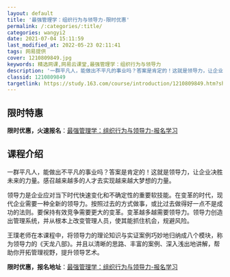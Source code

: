 ```yaml
---
layout: default
title: '最强管理学：组织行为与领导力-限时优惠'
permalink: /:categories/:title/
categories: wangyi2
date: 2021-07-04 15:11:59
last_modified_at: 2022-05-23 02:11:41
tags: 网易提供
cover: 1210809849.jpg
keywords: 精选网课,网易云课堂,最强管理学：组织行为与领导力
description: '一群平凡人，能做出不平凡的事业吗？答案是肯定的！这就是领导力，让企业决胜未来的力量。感召越来越多的人才去实现越来越大梦想'
classid: 1210809849
targetlink: https://study.163.com/course/introduction/1210809849.htm?share=1&shareId=1025206652&utm_campaign=share&utm_medium=iphoneShare&utm_source=&utm_u=1025206652
---
```


## 限时特惠

**限时优惠，火速报名**：[最强管理学：组织行为与领导力-报名学习](https://study.163.com/course/introduction/1210809849.htm?share=1&shareId=1025206652&utm_campaign=share&utm_medium=iphoneShare&utm_source=&utm_u=1025206652)

## 课程介绍

一群平凡人，能做出不平凡的事业吗？答案是肯定的！这就是领导力，让企业决胜未来的力量。感召越来越多的人才去实现越来越大梦想的力量。

领导力是企业应对当下时代快速变化和不确定性的重要软技能。在变革的时代，现代企业需要一种全新的领导力。按照过去的方式做事，或比过去做得好一点不是成功的法则。要保持有效竞争需要更大的变革。变革越多越需要领导力。领导力创造出管理系统，并从根本上改变管理人员，使其能抓住机会，规避风险。

王璞老师在本课程中，将领导力的理论知识与实证案例巧妙地归纳成八个模块，称为领导力的《天龙八部》。并且以清晰的思路、丰富的案例、深入浅出地讲解，帮助你开拓管理视野，提升领导艺术。

**限时优惠，报名地址**：[最强管理学：组织行为与领导力-报名学习](https://study.163.com/course/introduction/1210809849.htm?share=1&shareId=1025206652&utm_campaign=share&utm_medium=iphoneShare&utm_source=&utm_u=1025206652)

